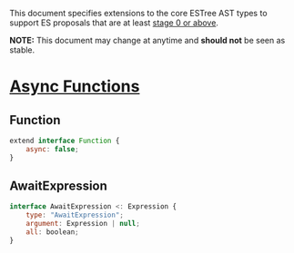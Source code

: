 This document specifies extensions to the core ESTree AST types to support ES proposals that are at least [stage 0 or above](https://github.com/tc39/ecma262).

**NOTE:** This document may change at anytime and **should not** be seen as stable.

# [Async Functions](https://github.com/lukehoban/ecmascript-asyncawait)

## Function

```js
extend interface Function {
    async: false;
}
```

## AwaitExpression

```js
interface AwaitExpression <: Expression {
    type: "AwaitExpression";
    argument: Expression | null;
    all: boolean;
}
```
